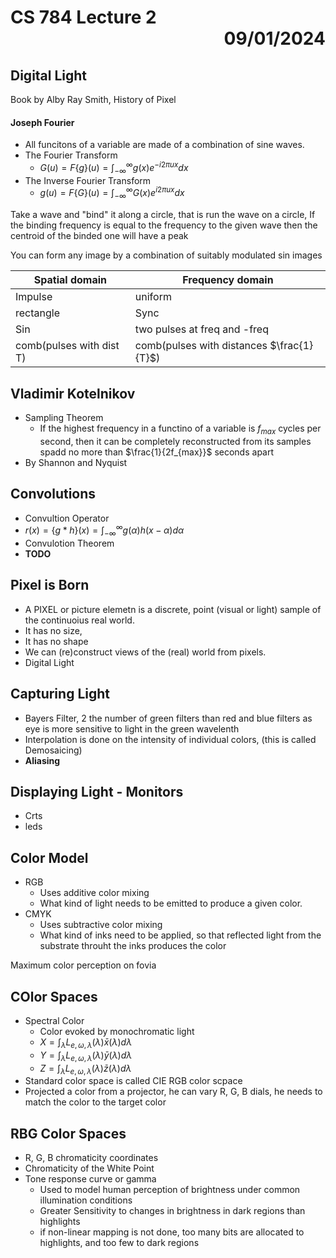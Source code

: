 # CS 784 Lecture 2 <div style="text-align: right;"> 09/01/2024 </div>
## Digital Light
Book by Alby Ray Smith, History of Pixel

#### Joseph Fourier
- All funcitons of a variable are made of a combination of sine waves.
- The Fourier Transform
    * $G(u) = F\{g\}(u) = \int_{-\infty}^{\infty}g(x)e^{-i2\pi u x}dx$
- The Inverse Fourier Transform
    * $g(u) = F\{G\}(u) = \int_{-\infty}^{\infty}G(x)e^{i2\pi u x}dx$

Take a wave and "bind" it along a circle, that is run the wave on a circle, 
If the binding frequency is equal to the frequency to the given wave then the centroid of the binded one will have a peak 


You can form any image by a combination of suitably modulated sin images

| Spatial domain             | Frequency domain                            |
|-----------------           | -------------------                         |
| Impulse                    | uniform                                     |
| rectangle                  | Sync                                        |
| Sin                        | two pulses at freq and -freq                |
| comb(pulses with dist T)   | comb(pulses with distances $\frac{1}{T}$)   |

## Vladimir Kotelnikov 
- Sampling Theorem
    * If the highest frequency in a functino of a variable is $f_{max}$ cycles per second, then it can be completely reconstructed from its samples spadd no more than $\frac{1}{2f_{max}}$ seconds apart
- By Shannon and Nyquist

## Convolutions 
- Convultion Operator
- $r(x) = \{g * h\}(x) = \int_{-\infty}^{\infty}g(\alpha)h(x - \alpha)d\alpha$
- Convulotion Theorem
- __TODO__

## Pixel is Born
- A PIXEL or picture elemetn is a discrete, point (visual or light) sample of the continuoius real world.
- It has no size, 
- It has no shape
- We can (re)construct views of the (real) world from pixels.
- Digital Light 

## Capturing Light
- Bayers Filter, 2 the number of green filters than red and blue filters as eye is more sensitive to light in the green wavelenth
- Interpolation is done on the intensity of individual colors, (this is called Demosaicing)
- __Aliasing__

## Displaying Light - Monitors
- Crts
- leds

## Color Model

- RGB
    * Uses additive color mixing
    * What kind of light needs to be emitted to produce a given color.
- CMYK
    * Uses subtractive color mixing
    * What kind of inks need to be applied, so that reflected light from the substrate throuht the inks produces the color

Maximum color perception on fovia
## COlor Spaces
- Spectral Color
    * Color evoked by monochromatic light
    * $X=\int_\lambda L_{e, \omega, \lambda}(\lambda)\bar{x}(\lambda)d\lambda$
    * $Y=\int_\lambda L_{e, \omega, \lambda}(\lambda)\bar{y}(\lambda)d\lambda$
    * $Z=\int_\lambda L_{e, \omega, \lambda}(\lambda)\bar{z}(\lambda)d\lambda$
- Standard color space is called CIE RGB color scpace
- Projected a color from a projector, he can vary R, G, B dials, he needs to match the color to the target color

## RBG Color Spaces
- R, G, B chromaticity coordinates
- Chromaticity of the White Point
- Tone response curve or gamma
    * Used to model human perception of brightness under common illumination conditions
    * Greater Sensitivity to changes in brightness in dark regions than highlights
    * if non-linear mapping is not done, too many bits are allocated to highlights, and too few to dark regions
